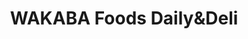 ---
title: "WAKABA Foods Daily&Deli"
url: /duesseldorf/wakaba-foods-dailyunddeli/
shop: Lebensmittel
---